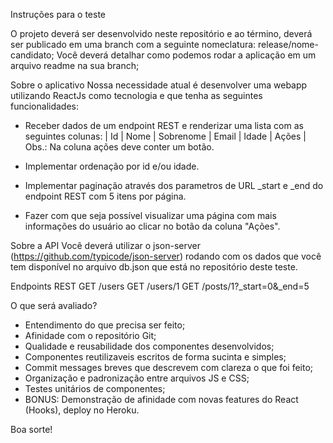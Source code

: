 Instruções para o teste

O projeto deverá ser desenvolvido neste repositório e ao término, deverá ser publicado em uma branch com a seguinte nomeclatura: release/nome-candidato; Você deverá detalhar como podemos rodar a aplicação em um arquivo readme na sua branch;

Sobre o aplicativo Nossa necessidade atual é desenvolver uma webapp utilizando ReactJs como tecnologia e que tenha as seguintes funcionalidades:

* Receber dados de um endpoint REST e renderizar uma lista com as seguintes colunas: | Id | Nome | Sobrenome | Email | Idade | Ações | Obs.: Na coluna ações deve conter um botão.

* Implementar ordenação por id e/ou idade.

* Implementar paginação através dos parametros de URL _start e _end do endpoint REST com 5 itens por página.

* Fazer com que seja possível visualizar uma página com mais informações do usuário ao clicar no botão da coluna "Ações".

Sobre a API Você deverá utilizar o json-server (https://github.com/typicode/json-server) rodando com os dados que você tem disponível no arquivo db.json que está no repositório deste teste.

Endpoints REST GET /users GET /users/1 GET /posts/1?_start=0&_end=5

O que será avaliado? 

* Entendimento do que precisa ser feito; 
* Afinidade com o repositório Git; 
* Qualidade e reusabilidade dos componentes desenvolvidos;
* Componentes reutilizaveis escritos de forma sucinta e simples;
* Commit messages breves que descrevem com clareza o que foi feito;
* Organização e padronização entre arquivos JS e CSS;
* Testes unitários de componentes;
* BONUS: Demonstração de afinidade com novas features do React (Hooks), deploy no Heroku.

Boa sorte!